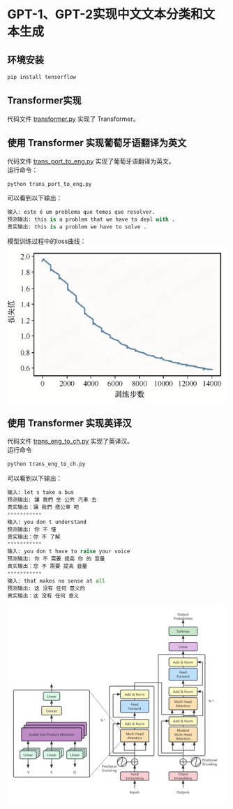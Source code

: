 # GPT-1、GPT-2实现中文文本分类和文本生成
## 环境安装
```python
pip install tensorflow
```
## Transformer实现
代码文件 [transformer.py](transformer.py) 实现了 Transformer。
## 使用 Transformer 实现葡萄牙语翻译为英文
代码文件 [trans_port_to_eng.py](trans_port_to_eng.py) 实现了葡萄牙语翻译为英文。\
运行命令：
```python
python trans_port_to_eng.py
```
可以看到以下输出：
```python
输入: este é um problema que temos que resolver.
预测输出: this is a problem that we have to deal with .
真实输出: this is a problem we have to solve .
```
模型训练过程中的loss曲线：
![](../images/图2-1训练曲线.png)

## 使用 Transformer 实现英译汉
代码文件 [trans_eng_to_ch.py](trans_eng_to_ch.py) 实现了英译汉。\
运行命令
```python
python trans_eng_to_ch.py
```
可以看到以下输出：
```python
输入: let s take a bus
预测输出: 讓 我們 坐 公共 汽車 去
真实输出：讓 我們 搭公車 吧
***********
输入: you don t understand
预测输出: 你 不 懂
真实输出：你 不 了解
***********
输入: you don t have to raise your voice
预测输出: 你 不 需要 提高 你 的 音量
真实输出：您 不 需要 提高 音量
***********
输入: that makes no sense at all
预测输出: 这 没有 任何 意义的
真实输出：这 没有 任何 意义
```

![](../images/transformer.png)


